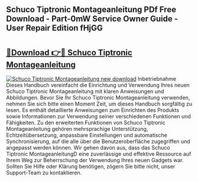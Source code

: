 ## Schuco Tiptronic Montageanleitung PDf Free Download - Part-0mW Service Owner Guide - User Repair Edition fHjGG

# <h2><a href="http://df6l8im.blite.top/?on=Schuco+Tiptronic+Montageanleitung">🔗Download 👉🔴 Schuco Tiptronic Montageanleitung</a></h2>

[![Schuco Tiptronic Montageanleitung new download](https://i.imgur.com/lujVjoI.png)](http://df6l8im.blite.top/?on=Schuco+Tiptronic+Montageanleitung)
Inbetriebnahme Dieses Handbuch vereinfacht die Einrichtung und Verwendung Ihres neuen Schuco Tiptronic Montageanleitung mit klaren Anweisungen und Abbildungen. Bevor Sie Ihr Schuco Tiptronic Montageanleitung verwenden, nehmen Sie sich bitte einen Moment Zeit, um dieses Handbuch sorgfältig zu lesen. Es enthält detaillierte Anweisungen zum Einrichten des Produkts sowie Informationen zur Verwendung seiner verschiedenen Funktionen und Fähigkeiten. Zu den erweiterten Funktionen von Schuco Tiptronic Montageanleitung gehören mehrsprachige Unterstützung, Echtzeitübersetzung, anpassbare Einstellungen und automatische Synchronisierung, auf die alle über die Benutzeroberfläche zugegriffen und angepasst werden können. Wir gehen davon aus, dass das Schuco Tiptronic MontageanleitungD eine zuverlässige und effektive Ressource auf Ihrem Weg zur Beherrschung der Verwendung Ihres neuen Gadgets war. Sollten Sie Hilfe oder Klärung benötigen, zögern Sie bitte nicht, unser Support-Team zu kontaktieren.
